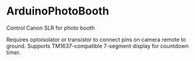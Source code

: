 # ArduinoPhotoBooth
Control Canon SLR for photo booth

Requires optoisolator or transistor to connect pins on camera remote to ground. Supports TM1637-compatible 7-segment display for countdown timer.
